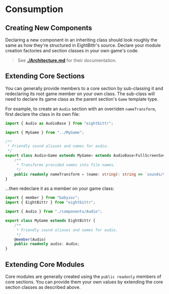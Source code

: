 # Consumption

## Creating New Components

Declaring a new component in an inheriting class should look roughly the same as how they're structured in EightBittr's source.
Declare your module creation factories and section classes in your own game's code.

> See **[./Architecture.md](./Architecture.md)** for their documentation.

## Extending Core Sections

You can generally provide members to a core section by sub-classing it and redeclaring its root game member on your own class.
The sub-class will need to declare its game class as the parent section's `Game` template type.

For example, to create an `Audio` section with an overriden `nameTransform`, first declare the class in its own file:

```ts
import { Audio as AudioBase } from "eightbittr";

import { MyGame } from "../MyGame";

/**
 * Friendly sound aliases and names for audio.
 */
export class Audio<Game extends MyGame> extends AudioBase<FullScreenSaver> {
    /**
     * Transforms provided names into file names.
     */
    public readonly nameTransform = (name: string): string => `sounds/${name}.mp3`;
}
```

...then redeclare it as a member on your game class:

```ts
import { member } from "babyioc";
import { EightBittr } from "eightbittr";

import { Audio } from "./components/Audio";

export class MyGame extends EightBittr {
    /**
     * Friendly sound aliases and names for audio.
     */
    @member(Audio)
    public readonly audio: Audio;
}
```

## Extending Core Modules

Core modules are generally created using the `public readonly` members of core sections.
You can provide them your own values by extending the core section classes as described above.
